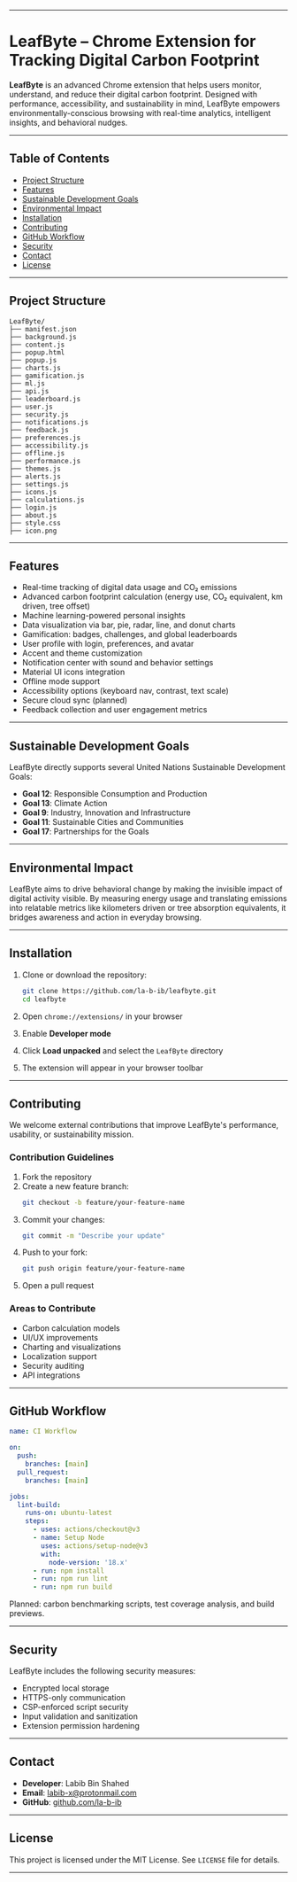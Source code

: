 

---

# LeafByte – Chrome Extension for Tracking Digital Carbon Footprint

**LeafByte** is an advanced Chrome extension that helps users monitor, understand, and reduce their digital carbon footprint. Designed with performance, accessibility, and sustainability in mind, LeafByte empowers environmentally-conscious browsing with real-time analytics, intelligent insights, and behavioral nudges.

---

## Table of Contents

- [Project Structure](#project-structure)
- [Features](#features)
- [Sustainable Development Goals](#sustainable-development-goals)
- [Environmental Impact](#environmental-impact)
- [Installation](#installation)
- [Contributing](#contributing)
- [GitHub Workflow](#github-workflow)
- [Security](#security)
- [Contact](#contact)
- [License](#license)

---

## Project Structure

```
LeafByte/
├── manifest.json
├── background.js
├── content.js
├── popup.html
├── popup.js
├── charts.js
├── gamification.js
├── ml.js
├── api.js
├── leaderboard.js
├── user.js
├── security.js
├── notifications.js
├── feedback.js
├── preferences.js
├── accessibility.js
├── offline.js
├── performance.js
├── themes.js
├── alerts.js
├── settings.js
├── icons.js
├── calculations.js
├── login.js
├── about.js
├── style.css
├── icon.png
```

---

## Features

- Real-time tracking of digital data usage and CO₂ emissions
- Advanced carbon footprint calculation (energy use, CO₂ equivalent, km driven, tree offset)
- Machine learning-powered personal insights
- Data visualization via bar, pie, radar, line, and donut charts
- Gamification: badges, challenges, and global leaderboards
- User profile with login, preferences, and avatar
- Accent and theme customization
- Notification center with sound and behavior settings
- Material UI icons integration
- Offline mode support
- Accessibility options (keyboard nav, contrast, text scale)
- Secure cloud sync (planned)
- Feedback collection and user engagement metrics

---

## Sustainable Development Goals

LeafByte directly supports several United Nations Sustainable Development Goals:

- **Goal 12**: Responsible Consumption and Production  
- **Goal 13**: Climate Action  
- **Goal 9**: Industry, Innovation and Infrastructure  
- **Goal 11**: Sustainable Cities and Communities  
- **Goal 17**: Partnerships for the Goals

---

## Environmental Impact

LeafByte aims to drive behavioral change by making the invisible impact of digital activity visible. By measuring energy usage and translating emissions into relatable metrics like kilometers driven or tree absorption equivalents, it bridges awareness and action in everyday browsing.

---

## Installation

1. Clone or download the repository:
   ```bash
   git clone https://github.com/la-b-ib/leafbyte.git
   cd leafbyte
   ```

2. Open `chrome://extensions/` in your browser

3. Enable **Developer mode**

4. Click **Load unpacked** and select the `LeafByte` directory

5. The extension will appear in your browser toolbar

---

## Contributing

We welcome external contributions that improve LeafByte's performance, usability, or sustainability mission.

### Contribution Guidelines

1. Fork the repository
2. Create a new feature branch:
   ```bash
   git checkout -b feature/your-feature-name
   ```
3. Commit your changes:
   ```bash
   git commit -m "Describe your update"
   ```
4. Push to your fork:
   ```bash
   git push origin feature/your-feature-name
   ```
5. Open a pull request

### Areas to Contribute

- Carbon calculation models
- UI/UX improvements
- Charting and visualizations
- Localization support
- Security auditing
- API integrations

---

## GitHub Workflow

```yaml
name: CI Workflow

on:
  push:
    branches: [main]
  pull_request:
    branches: [main]

jobs:
  lint-build:
    runs-on: ubuntu-latest
    steps:
      - uses: actions/checkout@v3
      - name: Setup Node
        uses: actions/setup-node@v3
        with:
          node-version: '18.x'
      - run: npm install
      - run: npm run lint
      - run: npm run build
```

Planned: carbon benchmarking scripts, test coverage analysis, and build previews.

---

## Security

LeafByte includes the following security measures:

- Encrypted local storage
- HTTPS-only communication
- CSP-enforced script security
- Input validation and sanitization
- Extension permission hardening

---


## Contact

- **Developer**: Labib Bin Shahed
- **Email**: [labib-x@protonmail.com](mailto:labib-x@protonmail.com)  
- **GitHub**: [github.com/la-b-ib](https://github.com/la-b-ib)

---

## License

This project is licensed under the MIT License. See `LICENSE` file for details.

---
